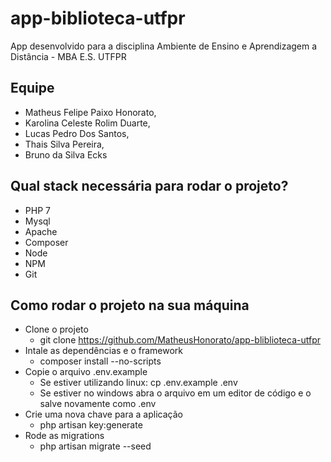 # app-biblioteca-utfpr
App desenvolvido para a disciplina Ambiente de Ensino e Aprendizagem a Distância - MBA E.S. UTFPR 

## Equipe

- Matheus Felipe Paixo Honorato, 
- Karolina Celeste Rolim Duarte, 
- Lucas Pedro Dos Santos, 
- Thais Silva Pereira, 
- Bruno da Silva Ecks

## Qual stack necessária para rodar o projeto?

- PHP 7
- Mysql
- Apache
- Composer
- Node
- NPM
- Git

## Como rodar o projeto na sua máquina

- Clone o projeto
    - git clone https://github.com/MatheusHonorato/app-bliblioteca-utfpr
- Intale as dependências e o framework
    - composer install --no-scripts
- Copie o arquivo .env.example
    - Se estiver utilizando linux: cp .env.example .env
    - Se estiver no windows abra o arquivo em um editor de código e o salve novamente     como .env
- Crie uma nova chave para a aplicação
    - php artisan key:generate
- Rode as migrations
    - php artisan migrate --seed


